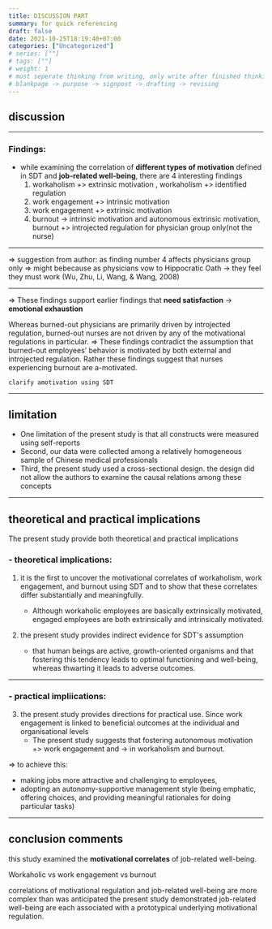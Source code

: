 ```yaml
---
title: DISCUSSION PART
summary: for quick referencing
draft: false
date: 2021-10-25T18:19:40+07:00
categories: ["Uncategorized"]
# series: [""]
# tags: [""]
# weight: 1
# must seperate thinking from writing, only write after finished thinking
# blankpage -> purpose -> signpost -> drafting -> revising
---
```


## discussion

---

### Findings:

- while examining the correlation of **different types of motivation** defined in SDT and **job-related well-being**, there are 4 interesting findings
  1. workaholism +> extrinsic motivation , workaholism +> identified regulation
  2. work engagement +> intrinsic motivation
  3. work engagement +> extrinsic motivation
  4. burnout -> intrinsic motivation and autonomous extrinsic motivation, burnout +> introjected regulation for physician group only(not the nurse)

---

=> suggestion from author: as finding number 4 affects physicians group only
=> might bebecause as physicians vow to Hippocratic Oath -> they feel they must work (Wu, Zhu, Li, Wang, & Wang, 2008)

---

=> These findings support earlier findings that **need satisfaction** -> **emotional exhaustion**

Whereas burned-out physicians are primarily driven by introjected regulation, burned-out nurses are not driven by any of the motivational regulations in particular.
=> These findings contradict the assumption that burned-out employees’ behavior is motivated by both external and introjected regulation.
Rather these findings suggest that nurses experiencing burnout are a-motivated.

```
clarify amotivation using SDT
```

---

## limitation

- One limitation of the present study is that all constructs were measured using self-reports
- Second, our data were collected among a relatively homogeneous sample of Chinese medical professionals
- Third, the present study used a cross-sectional design. the design did not allow the authors to examine the causal relations among these concepts

---

## theoretical and practical implications

The present study provide both theoretical and practical implications

### - theoretical implications:

1. it is the first to uncover the motivational correlates of workaholism, work engagement, and burnout using SDT and to show that these correlates differ substantially and meaningfully.

   - Although workaholic employees are basically extrinsically motivated, engaged employees are both extrinsically and intrinsically motivated.

2. the present study provides indirect evidence for SDT's assumption

   - that human beings are active, growth-oriented organisms and that fostering this tendency leads to optimal functioning and well-being, whereas thwarting it leads to adverse outcomes.

---

### - practical impliications:

3. the present study provides directions for practical use. Since work engagement is linked to beneficial outcomes at the individual and organisational levels
   - The present study suggests that fostering autonomous motivation +> work engagement and -> in workaholism and burnout.

=> to achieve this:

- making jobs more attractive and challenging to employees,
- adopting an autonomy-supportive management style (being emphatic, offering choices, and providing meaningful rationales for doing particular tasks)

---

## conclusion comments

this study examined the **motivational correlates** of job-related well-being.

Workaholic vs work engagement vs burnout

correlations of motivational regulation and job-related well-being are more complex than was anticipated
the present study demonstrated job-related well-being are each associated with a prototypical underlying motivational regulation.
